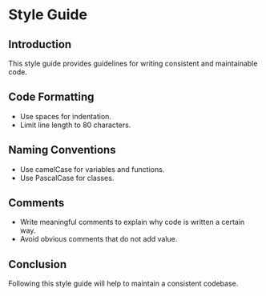 # Style Guide

## Introduction
This style guide provides guidelines for writing consistent and maintainable code.

## Code Formatting
- Use spaces for indentation.
- Limit line length to 80 characters.

## Naming Conventions
- Use camelCase for variables and functions.
- Use PascalCase for classes.

## Comments
- Write meaningful comments to explain why code is written a certain way.
- Avoid obvious comments that do not add value.

## Conclusion
Following this style guide will help to maintain a consistent codebase.